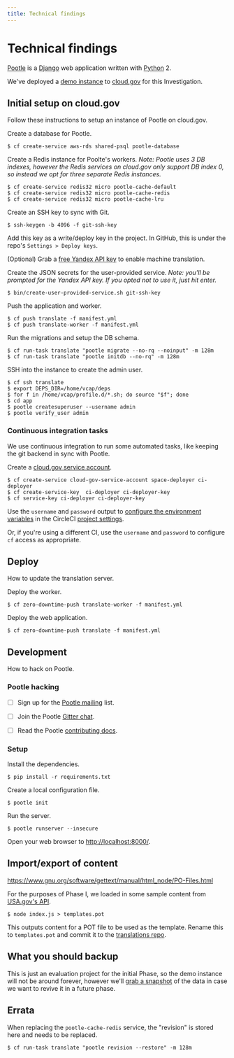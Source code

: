 ```yaml
---
title: Technical findings
---
```

# Technical findings

[Pootle][pootle] is a [Django](https://www.djangoproject.com/) web application
written with [Python](https://www.python.org/) 2.

We've deployed a [demo instance](https://translate.app.cloud.gov/projects/) to
[cloud.gov](https://cloud.gov/) for this Investigation.


## Initial setup on cloud.gov

Follow these instructions to setup an instance of Pootle on cloud.gov.

Create a database for Pootle.

    $ cf create-service aws-rds shared-psql pootle-database

Create a Redis instance for Poolte's workers. _Note: Pootle uses 3 DB indexes,
however the Redis services on cloud.gov only support DB index 0, so instead we opt for
three separate Redis instances._

    $ cf create-service redis32 micro pootle-cache-default
    $ cf create-service redis32 micro pootle-cache-redis
    $ cf create-service redis32 micro pootle-cache-lru

Create an SSH key to sync with Git.

    $ ssh-keygen -b 4096 -f git-ssh-key

Add this key as a write/deploy key in the project. In GitHub, this is under the
repo's `Settings > Deploy keys`.

(Optional) Grab a [free Yandex API key](https://tech.yandex.com/translate/) to enable machine translation.

Create the JSON secrets for the user-provided service. _Note: you'll be prompted
for the Yandex API key. If you opted not to use it, just hit enter._

    $ bin/create-user-provided-service.sh git-ssh-key

Push the application and worker.

    $ cf push translate -f manifest.yml
    $ cf push translate-worker -f manifest.yml

Run the migrations and setup the DB schema.

    $ cf run-task translate "pootle migrate --no-rq --noinput" -m 128m
    $ cf run-task translate "pootle initdb --no-rq" -m 128m

SSH into the instance to create the admin user.

    $ cf ssh translate
    $ export DEPS_DIR=/home/vcap/deps
    $ for f in /home/vcap/profile.d/*.sh; do source "$f"; done
    $ cd app
    $ pootle createsuperuser --username admin
    $ pootle verify_user admin


### Continuous integration tasks

We use continuous integration to run some automated tasks, like keeping the git
backend in sync with Pootle.

Create a [cloud.gov service account](https://cloud.gov/docs/services/cloud-gov-service-account/).

    $ cf create-service cloud-gov-service-account space-deployer ci-deployer
    $ cf create-service-key  ci-deployer ci-deployer-key
    $ cf service-key ci-deployer ci-deployer-key

Use the `username` and `password` output to [configure the environment
variables](https://github.com/18F/cloud-foundry-cli#configuration) in the
CircleCI [project
settings](https://circleci.com/gh/18F/10x-translation-service/edit#env-vars).

Or, if you're using a different CI, use the `username` and `password` to
configure `cf` access as appropriate.


## Deploy

How to update the translation server.

Deploy the worker.

    $ cf zero-downtime-push translate-worker -f manifest.yml

Deploy the web application.

    $ cf zero-downtime-push translate -f manifest.yml


## Development

How to hack on Pootle.

### Pootle hacking

- [ ] Sign up for the [Pootle mailing](https://lists.sourceforge.net/lists/listinfo/translate-pootle) list.
- [ ] Join the Pootle [Gitter chat](https://gitter.im/translate/pootle).
- [ ] Read the Pootle [contributing docs](http://docs.translatehouse.org/projects/pootle/en/stable-2.8.x/developers/contributing.html).


### Setup

Install the dependencies.

    $ pip install -r requirements.txt

Create a local configuration file.

    $ pootle init

Run the server.

    $ pootle runserver --insecure

Open your web browser to [http://localhost:8000/](http://localhost:8000/).


## Import/export of content

https://www.gnu.org/software/gettext/manual/html_node/PO-Files.html

For the purposes of Phase I, we loaded in some sample content from [USA.gov's
API](https://platform-api.usa.gov/#!/text_assets/Api_V1_TextAssets_show).

    $ node index.js > templates.pot

This outputs content for a POT file to be used as the template. Rename this to
`templates.pot` and commit it to the [translations
repo](https://github.com/adborden/usa-gov-example-translations).


## What you should backup

This is just an evaluation project for the initial Phase, so the demo instance
will not be around forever, however we'll [grab
a snapshot](http://docs.translatehouse.org/projects/pootle/en/stable-2.8.x/server/backup.html)
of the data in case we want to revive it in a future phase.


## Errata

When replacing the `pootle-cache-redis` service, the "revision" is stored here
and needs to be replaced.

    $ cf run-task translate "pootle revision --restore" -m 128m


[pootle]: http://pootle.translatehouse.org/
